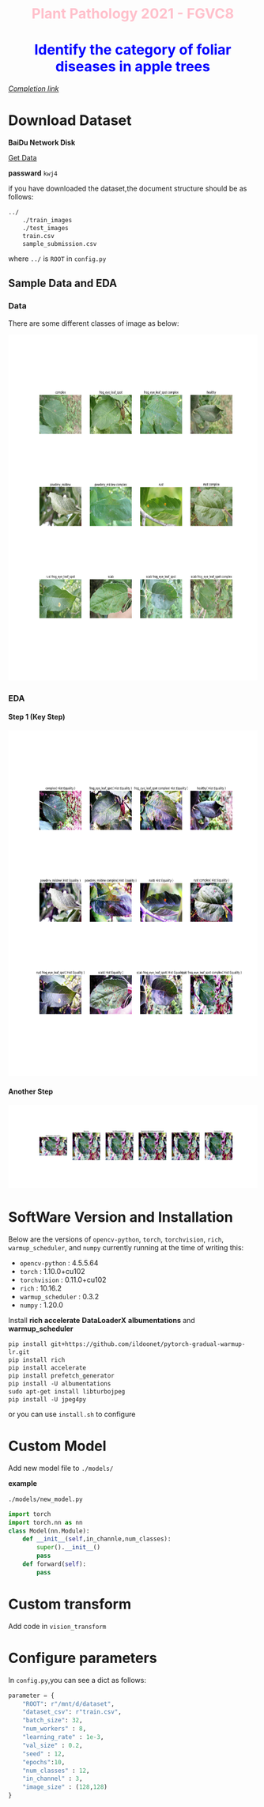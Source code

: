 <div align = "center">
    <h1 font-size = 30> 
        <font color = "pink">Plant Pathology 2021 - FGVC8</font>
    </h1>
</div>
<div align = "center">
    <h1 font-size = 20> 
        <font color = "blue">Identify the category of foliar diseases in apple trees</font>
    </h1>
</div>

[*Completion link*](https://www.kaggle.com/c/plant-pathology-2021-fgvc8)
# Download Dataset

**BaiDu Network Disk** 

[Get Data](https://pan.baidu.com/s/1_PbKnKdeade9JIIgGvxr7A)

**passward** `kwj4` 

if you have downloaded the dataset,the document structure should be as follows:

```
../
    ./train_images
    ./test_images
    train.csv
    sample_submission.csv
```

where `../` is `ROOT` in `config.py`

## Sample Data and EDA

### Data

There are some different classes of image as below:

<div align = "center">
    <img src = "./images/data.png" height = 700 >
</div>

### EDA

#### Step 1 (**Key Step**)

<div align = "center">
    <img src = "./images/after_hist.png" height = 700>
</div>

#### Another Step

<div align = "center">
    <img src = "./images/preprocess.png" >
</div>

# SoftWare Version and Installation

Below are the versions of `opencv-python`, `torch`, `torchvision`, `rich`, `warmup_scheduler`, and `numpy` currently running at the time of writing this:

* `opencv-python` : 4.5.5.64 
* `torch` : 1.10.0+cu102 
* `torchvision` : 0.11.0+cu102 
* `rich` : 10.16.2  
* `warmup_scheduler` : 0.3.2 
* `numpy` : 1.20.0 

Install **rich** **accelerate** **DataLoaderX** **albumentations** and **warmup_scheduler** 

```shell
pip install git+https://github.com/ildoonet/pytorch-gradual-warmup-lr.git
pip install rich
pip install accelerate
pip install prefetch_generator 
pip install -U albumentations
sudo apt-get install libturbojpeg
pip install -U jpeg4py
```

or you can use `install.sh` to configure

# Custom Model

Add new model file to  `./models/`

**example** 

`./models/new_model.py`

```py
import torch
import torch.nn as nn
class Model(nn.Module):
    def __init__(self,in_channle,num_classes):
        super().__init__()
        pass
    def forward(self):
        pass
```

# Custom transform

Add code in `vision_transform`




# Configure parameters

In `config.py`,you can see a dict  as follows:

```py
parameter = {
    "ROOT": r"/mnt/d/dataset",
    "dataset_csv": r"train.csv",
    "batch_size": 32,
    "num_workers" : 8,
    "learning_rate" : 1e-3,
    "val_size" : 0.2,
    "seed" : 12,
    "epochs":10,
    "num_classes" : 12,
    "in_channel" : 3,
    "image_size" : (128,128)
}
```
